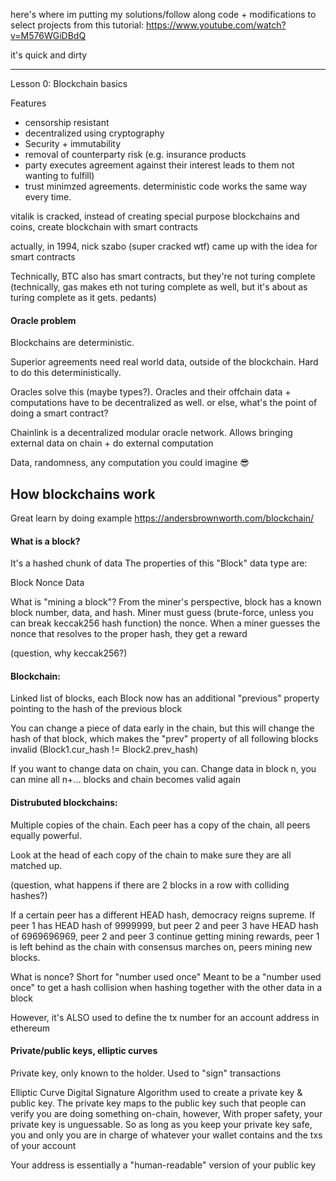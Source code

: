 here's where im putting my solutions/follow along code + modifications to select projects from this tutorial: https://www.youtube.com/watch?v=M576WGiDBdQ

it's quick and dirty

--------------

Lesson 0: Blockchain basics

Features
* censorship resistant
* decentralized using cryptography
* Security + immutability
* removal of counterparty risk (e.g. insurance products
* party executes agreement against their interest leads to them not wanting to fulfill)
* trust minimzed agreements. deterministic code works the same way every time.

vitalik is cracked, instead of creating special purpose blockchains and coins, create blockchain with smart contracts

actually, in 1994, nick szabo (super cracked wtf) came up with the idea for smart contracts

Technically, BTC also has smart contracts, but they're not turing complete (technically, gas makes eth not turing complete as well, but it's about as turing complete as it gets. pedants)

#### Oracle problem
Blockchains are deterministic.

Superior agreements need real world data, outside of the blockchain. Hard to do this deterministically.

Oracles solve this (maybe types?). Oracles and their offchain data + computations have to be decentralized as well. or else, what's the point of doing a smart contract?

Chainlink is a decentralized modular oracle network. Allows bringing external data on chain + do external computation

Data, randomness, any computation you could imagine 😎

## How blockchains work
Great learn by doing example
https://andersbrownworth.com/blockchain/

#### What is a block?
It's a hashed chunk of data
The properties of this "Block" data type are:

Block
Nonce
Data

What is "mining a block"?
From the miner's perspective, block has a known block number, data, and hash. Miner must guess (brute-force, unless you can break keccak256 hash function) the nonce. When a miner guesses the nonce that resolves to the proper hash, they get a reward

(question, why keccak256?)

#### Blockchain:

Linked list of blocks, each Block now has an additional "previous" property pointing to the hash of the previous block


You can change a piece of data early in the chain, but this will change the hash of that block, which makes the "prev" property of all following blocks invalid (Block1.cur_hash != Block2.prev_hash)

If you want to change data on chain, you can. Change data in block n, you can mine all n+... blocks and chain becomes valid again

#### Distrubuted blockchains:
Multiple copies of the chain. Each peer has a copy of the chain, all peers equally powerful.

Look at the head of each copy of the chain to make sure they are all matched up.

(question, what happens if there are 2 blocks in a row with colliding hashes?)

If a certain peer has a different HEAD hash, democracy reigns supreme. If peer 1 has HEAD hash of 9999999, but peer 2 and peer 3 have HEAD hash of 6969696969, peer 2 and peer 3 continue getting mining rewards, peer 1 is left behind as the chain with consensus marches on, peers mining new blocks.


What is nonce?
Short for "number used once"
Meant to be a "number used once" to get a hash collision when hashing together with the other data in a block

However, it's ALSO used to define the tx number for an account address in ethereum


#### Private/public keys, elliptic curves

Private key, only known to the holder. Used to "sign" transactions

Elliptic Curve Digital Signature Algorithm used to create a private key & public key. The private key maps to the public key such that people can verify you are doing something on-chain, however, With proper safety, your private key is unguessable. So as long as you keep your private key safe, you and only you are in charge of whatever your wallet contains and the txs of your account

Your address is essentially a "human-readable" version of your public key









